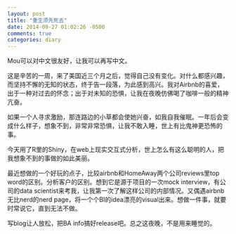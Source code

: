 ```yaml
---
layout: post
title: "重生须先死去"
date: 2014-09-27 01:02:26 -0500
comments: true
categories: diary
---
```

Mou可以对中文很友好，让我可以再写中文。

这是辛苦的一周，来了美国近三个月之后，觉得自己没有变化。对什么都感兴趣，而坚持不懈的无知的状态，终于告一段落，为此感到高兴。我对Airbnb的喜爱，出于一种对过去的怀念；出于对未知的恐惧，让我在夜晚仿佛喝了咖啡一般的精神亢奋。

如果一个人寻求激励，那连路边的小草都会使她兴奋，如我自我催眠。一年后会变成什么样子，想象不到，非常非常恐惧，让我不敢入睡，世上有比鬼神更恐怖的事。

今天用了R里的Shiny，在web上现实交互式分析，世上怎么有这么聪明的人，把我想象不到的事做的如此美丽。

最近想做的一个好玩的点子，比较airbnb和HomeAway两个公司reviews里top word的区别。分析客户的区别。想到它是源于项目的一次mock interview，有公司的data scientist来考我，让我第一次了解这样公司的内部情况。又偶遇airbnb无比nerd的nerd page，将一个个BI的idea漂亮的visual出来。想做一件事，就要时常说它，直到无法不做。

写blog让人放松，把BA info搞好release吧。总之这夜晚，不是用来睡觉的。